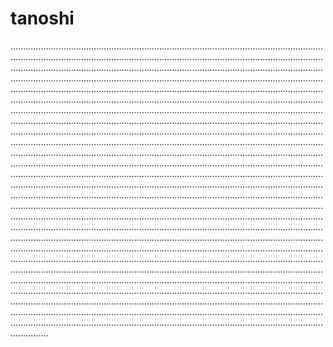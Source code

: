# tanoshi

...................................................................................................................................................................................................................................................................................................................................................................................................................................................................................................................................................................................................................................................................................................................................................................................................................................................................................................................................................................................................................................................................................................................................................................................................................................................................................................................................................................................................................................................................................................................................................................................................................................................................................................................................................................................................................................................................................................................................................................................................................................................................................................................................................................................................................................................................................................................................................................................................................................................................................................................................................................................................................................................................................................................................................................................................................................................................................................................................................................................................................................................................................................................................................................................................................................................................................................................................................................................................................................................................................................